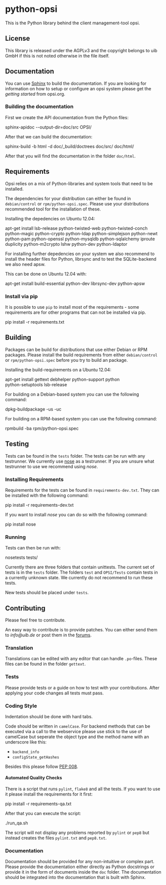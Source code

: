 # python-opsi

This is the Python library behind the client management-tool opsi.


## License

This library is released under the AGPLv3 and the copyright belongs to
uib GmbH if this is not noted otherwise in the file itself.


## Documentation

You can use [Sphinx](http://sphinx-doc.org/) to build the documentation.
If you are looking for information on how to setup or configure an opsi
system please get the _getting started_ from opsi.org.

### Building the documentation

First we create the API documentation from the Python files:

  sphinx-apidoc --output-dir=doc/src OPSI/

After that we can build the documentation:

  sphinx-build -b html -d doc/_build/doctrees doc/src/ doc/html/


After that you will find the documentation in the folder ``doc/html``.

## Requirements

Opsi relies on a mix of Python-libraries and system tools that need to
be installed.

The dependencies for your distribution can either be found in
``debian/control`` or ``rpm/python-opsi.spec``.
Please use your distributions recommended tool for the installation of
these.

Installing the depedencies on Ubuntu 12.04:

  apt-get install lsb-release python-twisted-web python-twisted-conch \
  python-magic python-crypto python-ldap python-simplejson python-newt \
  python-pam python-openssl python-mysqldb python-sqlalchemy iproute \
  duplicity python-m2crypto lshw python-dev python-ldaptor


For installing further depedencies on your system we also recommend to
install the header files for Python, librsync and to test the
SQLite-backend we also need apsw.

This can be done on Ubuntu 12.04 with:

  apt-get install build-essential python-dev librsync-dev python-apsw


### Install via pip

It is possible to use ``pip`` to install most of the requirements - some
requirements are for other programs that can not be installed via pip.

  pip install -r requirements.txt


## Building

Packages can be build for distributions that use either Debian or RPM
packages.
Please install the build requirements from either ``debian/control`` or
``rpm/python-opsi.spec`` before you try to build an package.


Installing the build-requirements on a Ubuntu 12.04:

  apt-get install gettext debhelper python-support python \
  python-setuptools lsb-release


For building on a Debian-based system you can use the following command:

  dpkg-buildpackage -us -uc


For building on a RPM-based system you can use the following command:

  rpmbuild -ba rpm/python-opsi.spec


## Testing

Tests can be found in the ``tests`` folder. The tests can be run with
any testrunner. We currently use
[nose](http://nose.readthedocs.org/en/latest/) as a testrunner.
If you are unsure what testrunner to use we recommend using _nose_.

### Installing Requirements

Requirements for the tests can be found in ``requirements-dev.txt``.
They can be installed with the following command:

  pip install -r requirements-dev.txt


If you want to install _nose_ you can do so with the following command:

  pip install nose


### Running

Tests can then be run with:

  nosetests tests/


Currently there are three folders that contain unittests. The current
set of tests is in the ``tests`` folder. The folders ``test`` and
``OPSI/Tests`` contain tests in a currently unknown state. We currently
do not recommend to run these tests.

New tests should be placed under ``tests``.


## Contributing

Please feel free to contribute.

An easy way to contribute is to provide patches. You can either send
them to _info@uib.de_ or post them in the [forums](https://forum.opsi.org).

### Translation

Translations can be edited with any editor that can handle ``.po``-files.
These files can be found in the folder ``gettext``.

### Tests

Please provide tests or a guide on how to test with your contributions.
After applying your code changes all tests must pass.

### Coding Style

Indentation should be done with hard tabs.

Code should be written in ``camelCase``.
For backend methods that can be executed via a call to the webservice
please use stick to the use of camelCase but seperate the object type
and the method name with an underscore like this:

* ``backend_info``
* ``configState_getHashes``


Besides this please follow
[PEP 008](http://legacy.python.org/dev/peps/pep-0008/).


#### Automated Quality Checks

There is a script that runs ``pylint``, ``flake8`` and all the tests.
If you want to use it please install the requirements for it first:

  pip install -r requirements-qa.txt


After that you can execute the script:

  ./run_qa.sh

The script will not display any problems reported by ``pylint`` or
``pep8`` but instead creates the files ``pylint.txt`` and ``pep8.txt``.


### Documentation

Documentation should be provided for any non-intuitive or complex part.
Please provide the documentation either directly as Python docstrings or
provide it in the form of documents inside the ``doc`` folder.
The documentation should be integrated into the documentation that is
built with Sphinx.

